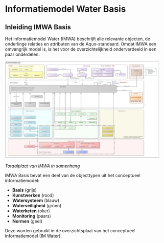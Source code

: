 # Informatiemodel Water Basis

## Inleiding IMWA Basis

Het informatiemodel Water (IMWA) beschrijft alle relevante objecten, de onderlinge relaties en attributen van de Aquo-standaard. Omdat IMWA een omvangrijk model is, is het voor de overzichtelijkheid onderverdeeld in een paar onderdelen.

![De context van IMWA](./algemeen/BedrijfsobjectenModel.jpg)

*Totaalplaat van IMWA in samenhang*

IMWA Basis bevat een deel van de objecttypen uit het conceptueel informatiemodel: 
- **Basis** (grijs) 
- **Kunstwerken** (rood) 
- **Watersysteem** (blauw) 
- **Waterveiligheid** (groen) 
- **Waterketen** (oker) 
- **Monitoring** (paars) 
- **Normen** (geel)

Deze worden gebruikt in de overzichtsplaat van het conceptueel informatiemodel (IM Water).
